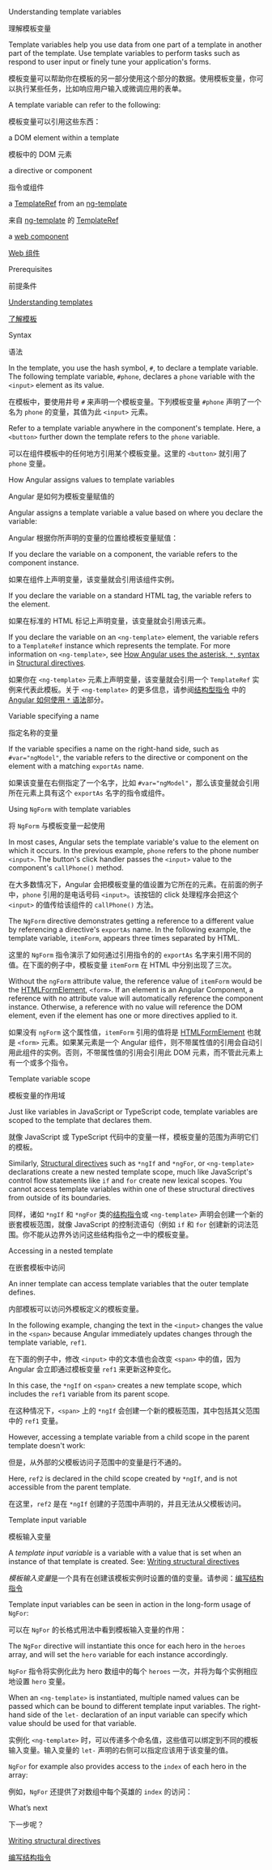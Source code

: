 Understanding template variables

理解模板变量

Template variables help you use data from one part of a template in another part of the template.
Use template variables to perform tasks such as respond to user input or finely tune your application's forms.

模板变量可以帮助你在模板的另一部分使用这个部分的数据。使用模板变量，你可以执行某些任务，比如响应用户输入或微调应用的表单。

A template variable can refer to the following:

模板变量可以引用这些东西：

a DOM element within a template

模板中的 DOM 元素

a directive or component

指令或组件

a [TemplateRef](api/core/TemplateRef) from an [ng-template](api/core/ng-template)

来自 [ng-template](api/core/ng-template) 的 [TemplateRef](api/core/TemplateRef)

a <a href="https://developer.mozilla.org/en-US/docs/Web/Web_Components" title="MDN: Web Components">web component</a>

[Web 组件](https://developer.mozilla.org/en-US/docs/Web/Web_Components "MDN：Web Components")

Prerequisites

前提条件

[Understanding templates](guide/template-overview)

[了解模板](guide/template-overview)

Syntax

语法

In the template, you use the hash symbol, `#`, to declare a template variable.
The following template variable, `#phone`, declares a `phone` variable with the `<input>` element as its value.

在模板中，要使用井号 `#` 来声明一个模板变量。下列模板变量 `#phone` 声明了一个名为 `phone` 的变量，其值为此 `<input>` 元素。

Refer to a template variable anywhere in the component's template.
Here, a `<button>` further down the template refers to the `phone` variable.

可以在组件模板中的任何地方引用某个模板变量。这里的 `<button>` 就引用了 `phone` 变量。

How Angular assigns values to template variables

Angular 是如何为模板变量赋值的

Angular assigns a template variable a value based on where you declare the variable:

Angular 根据你所声明的变量的位置给模板变量赋值：

If you declare the variable on a component, the variable refers to the component instance.

如果在组件上声明变量，该变量就会引用该组件实例。

If you declare the variable on a standard HTML tag, the variable refers to the element.

如果在标准的 HTML 标记上声明变量，该变量就会引用该元素。

If you declare the variable on an `<ng-template>` element, the variable refers to a `TemplateRef` instance which represents the template.
For more information on `<ng-template>`, see [How Angular uses the asterisk, `*`, syntax](guide/structural-directives#asterisk) in [Structural directives](guide/structural-directives).

如果你在 `<ng-template>` 元素上声明变量，该变量就会引用一个 `TemplateRef` 实例来代表此模板。关于 `<ng-template>` 的更多信息，请参阅[结构型指令](guide/structural-directives#asterisk) 中的 [Angular 如何使用 `*` 语法](guide/structural-directives#asterisk)部分。

Variable specifying a name

指定名称的变量

If the variable specifies a name on the right-hand side, such as `#var="ngModel"`, the variable refers to the directive or component on the element with a matching `exportAs` name.

如果该变量在右侧指定了一个名字，比如 `#var="ngModel"`，那么该变量就会引用所在元素上具有这个 `exportAs` 名字的指令或组件。

Using `NgForm` with template variables

将 `NgForm` 与模板变量一起使用

In most cases, Angular sets the template variable's value to the element on which it occurs.
In the previous example, `phone` refers to the phone number `<input>`.
The button's click handler passes the `<input>` value to the component's `callPhone()` method.

在大多数情况下，Angular 会把模板变量的值设置为它所在的元素。在前面的例子中，`phone` 引用的是电话号码 `<input>`。该按钮的 click 处理程序会把这个 `<input>` 的值传给该组件的 `callPhone()` 方法。

The `NgForm` directive demonstrates getting a reference to a different value by referencing a directive's `exportAs` name.
In the following example, the template variable, `itemForm`, appears three times separated by HTML.

这里的 `NgForm` 指令演示了如何通过引用指令的的 `exportAs` 名字来引用不同的值。在下面的例子中，模板变量 `itemForm` 在 HTML 中分别出现了三次。

Without the `ngForm` attribute value, the reference value of `itemForm` would be
the [HTMLFormElement](https://developer.mozilla.org/en-US/docs/Web/API/HTMLFormElement), `<form>`.
If an element is an Angular Component, a reference with no attribute value will automatically reference the component instance. Otherwise, a reference with no value will reference the DOM element, even if the element has one or more directives applied to it.

如果没有 `ngForm` 这个属性值，`itemForm` 引用的值将是 [HTMLFormElement](https://developer.mozilla.org/en-US/docs/Web/API/HTMLFormElement) 也就是 `<form>` 元素。如果某元素是一个 Angular 组件，则不带属性值的引用会自动引用此组件的实例。否则，不带属性值的引用会引用此 DOM 元素，而不管此元素上有一个或多个指令。

Template variable scope

模板变量的作用域

Just like variables in JavaScript or TypeScript code, template variables are scoped to the template that declares them.

就像 JavaScript 或 TypeScript 代码中的变量一样，模板变量的范围为声明它们的模板。

Similarly, [Structural directives](guide/built-in-directives) such as `*ngIf` and `*ngFor`, or `<ng-template>` declarations create a new nested template scope, much like JavaScript's control flow statements like `if` and `for` create new lexical scopes. You cannot access template variables within one of these structural directives from outside of its boundaries.

同样，诸如 `*ngIf` 和 `*ngFor` 类的[结构指令](guide/built-in-directives)或 `<ng-template>` 声明会创建一个新的嵌套模板范围，就像 JavaScript 的控制流语句（例如 `if` 和 `for` 创建新的词法范围。你不能从边界外访问这些结构指令之一中的模板变量。

Accessing in a nested template

在嵌套模板中访问

An inner template can access template variables that the outer template defines.

内部模板可以访问外模板定义的模板变量。

In the following example, changing the text in the `<input>` changes the value in the `<span>` because Angular immediately updates changes through the template variable, `ref1`.

在下面的例子中，修改 `<input>` 中的文本值也会改变 `<span>` 中的值，因为 Angular 会立即通过模板变量 `ref1` 来更新这种变化。

In this case, the `*ngIf` on `<span>` creates a new template scope, which includes the `ref1` variable from its parent scope.

在这种情况下，`<span>` 上的 `*ngIf` 会创建一个新的模板范围，其中包括其父范围中的 `ref1` 变量。

However, accessing a template variable from a child scope in the parent template doesn't work:

但是，从外部的父模板访问子范围中的变量是行不通的。

Here, `ref2` is declared in the child scope created by `*ngIf`, and is not accessible from the parent template.

在这里，`ref2` 是在 `*ngIf` 创建的子范围中声明的，并且无法从父模板访问。

Template input variable

模板输入变量

A _template input variable_ is a variable with a value that is set when an instance of that template is created. See: [Writing structural directives](/guide/structural-directives)

*模板输入变量*是一个具有在创建该模板实例时设置的值的变量。请参阅：[编写结构指令](/guide/structural-directives)

Template input variables can be seen in action in the long-form usage of `NgFor`:

可以在 `NgFor` 的长格式用法中看到模板输入变量的作用：

The `NgFor` directive will instantiate this <ng-template> once for each hero in the `heroes` array, and will set the `hero` variable for each instance accordingly.

`NgFor` 指令将实例化此<ng-template>为 hero 数组中的每个 `heroes` 一次，并将为每个实例相应地设置 `hero` 变量。

When an `<ng-template>` is instantiated, multiple named values can be passed which can be bound to different template input variables. The right-hand side of the `let-` declaration of an input variable can specify which value should be used for that variable.

实例化 `<ng-template>` 时，可以传递多个命名值，这些值可以绑定到不同的模板输入变量。输入变量的 `let-` 声明的右侧可以指定应该用于该变量的值。

`NgFor` for example also provides access to the `index` of each hero in the array:

例如，`NgFor` 还提供了对数组中每个英雄的 `index` 的访问：

What’s next

下一步呢？

[Writing structural directives](/guide/structural-directives)

[编写结构指令](/guide/structural-directives)